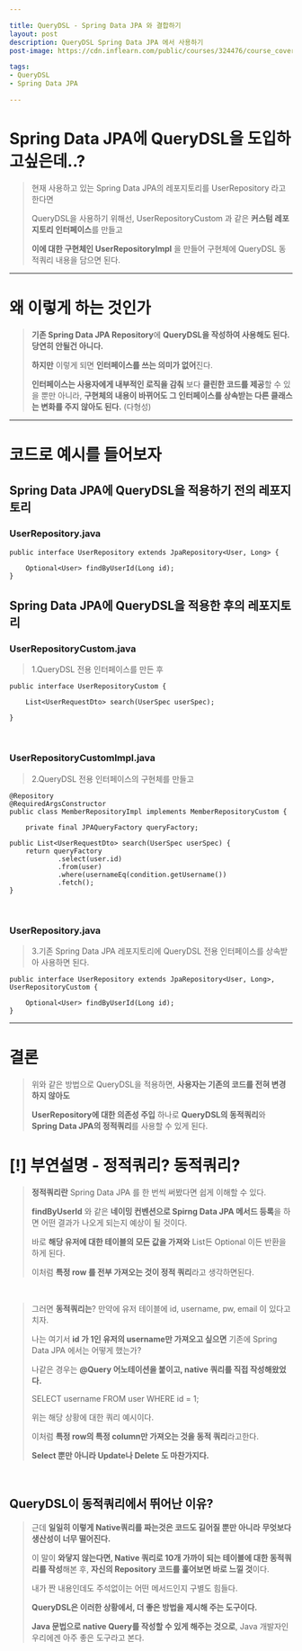 ```yaml
---

title: QueryDSL - Spring Data JPA 와 결합하기
layout: post
description: QueryDSL Spring Data JPA 에서 사용하기
post-image: https://cdn.inflearn.com/public/courses/324476/course_cover/c712dd1a-80e3-413f-93af-ca89bddd6fe9/kyh_DSL2.png

tags:
- QueryDSL
- Spring Data JPA

---
```


# Spring Data JPA에 QueryDSL을 도입하고싶은데..?

> 현재 사용하고 있는 Spring Data JPA의 레포지토리를 UserRepository 라고 한다면
> 
> QueryDSL을 사용하기 위해선, UserRepositoryCustom 과 같은 **커스텀 레포지토리 인터페이스**를 만들고
> 
> **이에 대한 구현체인 UserRepositoryImpl** 을 만들어 구현체에 QueryDSL 동적쿼리 내용을 담으면 된다.

---

# 왜 이렇게 하는 것인가

> **기존 Spring Data JPA Repository**에 **QueryDSL을 작성하여 사용해도 된다. 당연히 안될건 아니다.**
> 
> **하지만** 이렇게 되면 **인터페이스를 쓰는 의미가 없어**진다. 
> 
> **인터페이스는 사용자에게 내부적인 로직을 감춰** 보다 **클린한 코드를 제공**할 수 있을 뿐만 아니라, **구현체의 내용이 바뀌어도 그 인터페이스를 상속받는 다른 클래스는 변화를 주지 않아도 된다.** (다형성)


---

# 코드로 예시를 들어보자

## Spring Data JPA에 QueryDSL을 적용하기 전의 레포지토리

### UserRepository.java
    public interface UserRepository extends JpaRepository<User, Long> {
    
        Optional<User> findByUserId(Long id);
    }

## Spring Data JPA에 QueryDSL을 적용한 후의 레포지토리
    
### UserRepositoryCustom.java

> 1.QueryDSL 전용 인터페이스를 만든 후

    public interface UserRepositoryCustom {
    
        List<UserRequestDto> search(UserSpec userSpec);
    
    }


<br>

### UserRepositoryCustomImpl.java

> 2.QueryDSL 전용 인터페이스의 구현체를 만들고

    @Repository
    @RequiredArgsConstructor
    public class MemberRepositoryImpl implements MemberRepositoryCustom {
    
        private final JPAQueryFactory queryFactory;

    public List<UserRequestDto> search(UserSpec userSpec) {
        return queryFactory
                .select(user.id)
                .from(user)
                .where(usernameEq(condition.getUsername())
                .fetch();
    }


<br>

### UserRepository.java

> 3.기존 Spring Data JPA 레포지토리에 QueryDSL 전용 인터페이스를 상속받아 사용하면 된다.

    public interface UserRepository extends JpaRepository<User, Long>, UserRepositoryCustom {
    
        Optional<User> findByUserId(Long id);
    }


---

# 결론

> 위와 같은 방법으로 QueryDSL을 적용하면, **사용자는 기존의 코드를 전혀 변경하지 않아도**
>
> **UserRepository에 대한 의존성 주입** 하나로 **QueryDSL의 동적쿼리**와 **Spring Data JPA의 정적쿼리**를 사용할 수 있게 된다.

# [!] 부연설명 - 정적쿼리? 동적쿼리?

> **정적쿼리란** Spring Data JPA 를 한 번씩 써봤다면 쉽게 이해할 수 있다.
> 
> **findByUserId** 와 같은 **네이밍 컨벤션으로 Spirng Data JPA 메서드 등록**을 하면 어떤 결과가 나오게 되는지 예상이 될 것이다.
> 
> 바로 **해당 유저에 대한 테이블의 모든 값을 가져와** List든 Optional 이든 반환을 하게 된다.
> 
> 이처럼 **특정 row 를 전부 가져오는 것이 정적 쿼리**라고 생각하면된다.

<br>

> 그러면 **동적쿼리는**? 만약에 유저 테이블에 id, username, pw, email 이 있다고 치자.
> 
> 나는 여기서 **id 가 1인 유저의 username만 가져오고 싶으면** 기존에 Spring Data JPA 에서는 어떻게 했는가?
> 
> 나같은 경우는 **@Query 어노테이션을 붙이고, native 쿼리를 직접 작성해왔었다.**
> 
> SELECT username FROM user WHERE id = 1;
> 
> 위는 해당 상황에 대한 쿼리 예시이다. 
> 
> 이처럼 **특정 row의 특정 column만 가져오는 것을 동적 쿼리**라고한다.
> 
> **Select 뿐만 아니라 Update나 Delete 도 마찬가지다.**

<br>

## QueryDSL이 동적쿼리에서 뛰어난 이유?

> 근데 **일일히 이렇게 Native쿼리를 짜는것은 코드도 길어질 뿐만 아니라** **무엇보다 생산성이 너무 떨어진다.**
> 
> 이 말이 **와닿지 않는다면, Native 쿼리로 10개 가까이 되는 테이블에 대한 동적쿼리를 작성**해본 후, **자신의 Repository 코드를 훑어보면 바로 느낄 것**이다.
> 
> 내가 짠 내용인데도 주석없이는 어떤 메서드인지 구별도 힘들다.
> 
> **QueryDSL은 이러한 상황에서, 더 좋은 방법을 제시해 주는 도구이다.**
> 
> **Java 문법으로 native Query를 작성할 수 있게 해주는 것으로**, Java 개발자인 우리에겐 아주 좋은 도구라고 본다.
